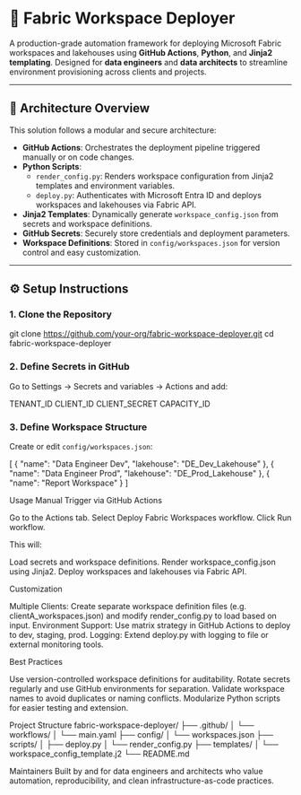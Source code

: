 # 🚀 Fabric Workspace Deployer

A production-grade automation framework for deploying Microsoft Fabric workspaces and lakehouses using **GitHub Actions**, **Python**, and **Jinja2 templating**. Designed for **data engineers** and **data architects** to streamline environment provisioning across clients and projects.

---

## 🧠 Architecture Overview

This solution follows a modular and secure architecture:

- **GitHub Actions**: Orchestrates the deployment pipeline triggered manually or on code changes.
- **Python Scripts**:
  - `render_config.py`: Renders workspace configuration from Jinja2 templates and environment variables.
  - `deploy.py`: Authenticates with Microsoft Entra ID and deploys workspaces and lakehouses via Fabric API.
- **Jinja2 Templates**: Dynamically generate `workspace_config.json` from secrets and workspace definitions.
- **GitHub Secrets**: Securely store credentials and deployment parameters.
- **Workspace Definitions**: Stored in `config/workspaces.json` for version control and easy customization.

---

## ⚙️ Setup Instructions

### 1. Clone the Repository
git clone https://github.com/your-org/fabric-workspace-deployer.git
cd fabric-workspace-deployer

### 2. Define Secrets in GitHub
Go to Settings → Secrets and variables → Actions and add:

TENANT_ID
CLIENT_ID
CLIENT_SECRET
CAPACITY_ID

### 3. Define Workspace Structure

Create or edit `config/workspaces.json`:


[
  { "name": "Data Engineer Dev", "lakehouse": "DE_Dev_Lakehouse" },
  { "name": "Data Engineer Prod", "lakehouse": "DE_Prod_Lakehouse" },
  { "name": "Report Workspace" }
]

Usage
Manual Trigger via GitHub Actions

Go to the Actions tab.
Select Deploy Fabric Workspaces workflow.
Click Run workflow.

This will:

Load secrets and workspace definitions.
Render workspace_config.json using Jinja2.
Deploy workspaces and lakehouses via Fabric API.


Customization

Multiple Clients: Create separate workspace definition files (e.g. clientA_workspaces.json) and modify render_config.py to load based on input.
Environment Support: Use matrix strategy in GitHub Actions to deploy to dev, staging, prod.
Logging: Extend deploy.py with logging to file or external monitoring tools.



Best Practices

Use version-controlled workspace definitions for auditability.
Rotate secrets regularly and use GitHub environments for separation.
Validate workspace names to avoid duplicates or naming conflicts.
Modularize Python scripts for easier testing and extension.

Project Structure
fabric-workspace-deployer/
├── .github/
│   └── workflows/
│       └── main.yaml
├── config/
│   └── workspaces.json
├── scripts/
│   ├── deploy.py
│   └── render_config.py
├── templates/
│   └── workspace_config_template.j2
└── README.md


Maintainers
Built by and for data engineers and architects who value automation, reproducibility, and clean infrastructure-as-code practices.


